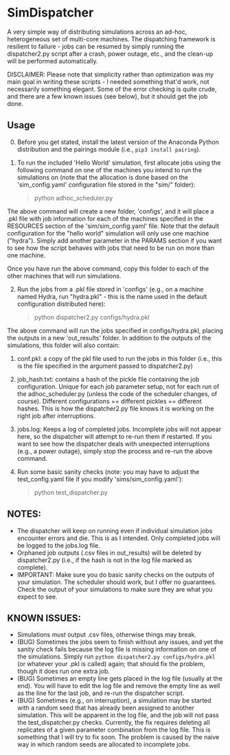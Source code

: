 # SimDispatcher

A very simple way of distributing simulations across an ad-hoc, heterogeneous set of multi-core machines. The dispatching framework is resilient to failure - jobs can be resumed by simply running the dispatcher2.py script after a crash, power outage, etc., and the clean-up will be performed automatically.

DISCLAIMER: Please note that simplicity rather than optimization was my main goal in writing these scripts - I needed something that'd work, not necessarily something elegant. Some of the error checking is quite crude, and there are a few known issues (see below), but it should get the job done.

## Usage

0. Before you get stated, install the latest version of the Anaconda Python distribution and the pairings module (i.e., `pip3 install pairing`).

1. To run the included 'Hello World' simulation, first allocate jobs using the following command on one of the machines you intend to run the simulations on (note that the allocation is done based on the 'sim_config.yaml' configuration file stored in the "sim/" folder):

   > python adhoc_scheduler.py
   
The above command will create a new folder, 'configs', and it will place a .pkl file with job information for each of the machines specified in the RESOURCES section of the 'sim/sim_config.yaml' file. Note that the default configuration for the "hello world" simulation will only use one machine ("hydra"). Simply add another parameter in the PARAMS section if you want to see how the script behaves with jobs that need to be run on more than one machine.

Once you have run the above command, copy this folder to each of the other machines that will run simulations.

2. Run the jobs from a .pkl file stored in 'configs' (e.g., on a machine named Hydra, run "hydra.pkl" - this is the name used in the default configuration distributed here):

   > python dispatcher2.py configs/hydra.pkl
   
The above command will run the jobs specified in configs/hydra.pkl, placing the outputs in a new 'out_results' folder. In addition to the outputs of the simulations, this folder will also contain:

   1. conf.pkl: a copy of the pkl file used to run the jobs in this folder (i.e., this is the file specified in the argument passed to dispatcher2.py)
   2. job_hash.txt: contains a hash of the pickle file containing the job configuration. Unique for each job parameter setup, not for each run of the adhoc_scheduler.py (unless the code of the scheduler changes, of course). Different configurations == different pickles == different hashes. This is how the dispatcher2.py file knows it is working on the right job after interruptions.
   3. jobs.log: Keeps a log of completed jobs. Incomplete jobs will not appear here, so the dispatcher will attempt to re-run them if restarted. If you want to see how the dispatcher deals with unexpected interruptions (e.g., a power outage), simply stop the process and re-run the above command.

3. Run some basic sanity checks (note: you may have to adjust the test_config.yaml file if you modify 'sims/sim_config.yaml'):

   > python test_dispatcher.py

## NOTES:

- The dispatcher will keep on running even if individual simulation jobs encounter errors and die. This is as I intended. Only completed jobs will be logged to the jobs.log file.
- Orphaned job outputs (.csv files in out_results) will be deleted by dispatcher2.py (i.e., if the hash is not in the log file marked as complete).
- IMPORTANT: Make sure you do basic sanity checks on the outputs of your simulation. The scheduler should work, but I offer no guarantees. Check the output of your simulations to make sure they are what you expect to see.

## KNOWN ISSUES:

- Simulations *must* output .csv files, otherwise things may break.
- (BUG) Sometimes the jobs seem to finish without any issues, and yet the sanity check fails because the log file is missing information on one of the simulations. Simply run `python dispatcher2.py configs/hydra.pkl` (or whatever your .pkl is called) again; that should fix the problem, though it does run one extra job.
- (BUG) Sometimes an empty line gets placed in the log file (usually at the end). You will have to edit the log file and remove the empty line as well as the line for the last job, and re-run the dispatcher script.
- (BUG) Sometimes (e.g., on interruption), a simulation may be started with a random seed that has already been assigned to another simulation. This will be apparent in the log file, and the job will not pass the test_dispatcher.py checks. Currently, the fix requires deleting all replicates of a given parameter combination from the log file. This is something that I will try to fix soon. The problem is caused by the naive way in which random seeds are allocated to incomplete jobs.

